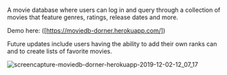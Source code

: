 A movie database where users can log in and query through a collection of movies that feature genres, ratings, release dates and more.

Demo here: ([https://moviedb-dorner.herokuapp.com/])

Future updates include users having the ability to add their own ranks can and to create lists of favorite movies.

![screencapture-moviedb-dorner-herokuapp-2019-12-02-12_07_17](https://user-images.githubusercontent.com/51007432/69994745-2d31f780-1514-11ea-8a31-66b0e1b7f50d.png)
